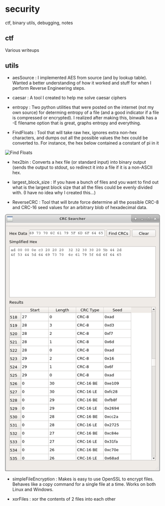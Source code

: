 # security
ctf, binary utils, debugging, notes

## ctf

Various writeups

## utils

* aesSource : I implemented AES from source (and by lookup table).  Wanted a
  better understanding of how it worked and stuff for when I perform Reverse
  Engineering steps.

* caesar : A tool I created to help me solve caesar ciphers

* entropy : Two python utilities that were posted on the internet (not my own
  source) for determing entropy of a file (and a good indicator if a file is
  compressed or encrypted).  I realized after making this, binwalk has a -E 
  filename option that is great, graphs entropy and everything.

* FindFloats : Tool that will take raw hex, ignores extra non-hex characters,
  and dumps out all the possible values the hex could be converted to.  For
  instance, the hex below contained a constant of pi in it

![Find Floats](utils/FindFloats/FindFloatsScreenshot.png)

* hex2bin : Converts a hex file (or standard input) into binary output (sends
  the output to stdout, so redirect it into a file if it is a non-ASCII hex.

* largest_block_size : If you have a bunch of files and you want to find out
  what is the largest block size that all the files could be evenly divided
  with.  (I have no idea why I created this...)

* ReverseCRC : Tool that will brute force determine all the possible CRC-8
  and CRC-16 seed values for an arbitrary blob of hexadecimal data.

![Reverse CRC](utils/ReverseCRC/Screenshot.png)

* simpleFileEncryption : Makes is easy to use OpenSSL to encrypt files.
  Behaves like a copy command for a single file at a time.  Works on both
  Linux and Windows.

* xorFiles : xor the contents of 2 files into each other

